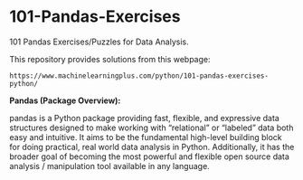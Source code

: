 # 101-Pandas-Exercises
101 Pandas Exercises/Puzzles for Data Analysis.

This repository provides solutions from this webpage:

    https://www.machinelearningplus.com/python/101-pandas-exercises-python/

**Pandas (Package Overview):**

pandas is a Python package providing fast, flexible, and expressive data structures designed to make working with 
“relational” or “labeled” data both easy and intuitive. It aims to be the fundamental high-level building block for 
doing practical, real world data analysis in Python. Additionally, it has the broader goal of becoming the most 
powerful and flexible open source data analysis / manipulation tool available in any language.
    
